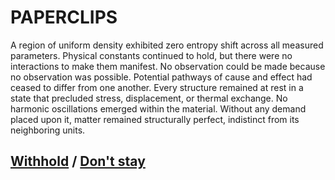# PAPERCLIPS

A region of uniform density exhibited zero entropy shift across all measured parameters. Physical constants continued to hold, but there were no interactions to make them manifest. No observation could be made because no observation was possible. Potential pathways of cause and effect had ceased to differ from one another. Every structure remained at rest in a state that precluded stress, displacement, or thermal exchange. No harmonic oscillations emerged within the material. Without any demand placed upon it, matter remained structurally perfect, indistinct from its neighboring units.

## [Withhold](page-21bb05dfa2fd47c4) / [Don't stay](page-7abdf477979c2b69)
